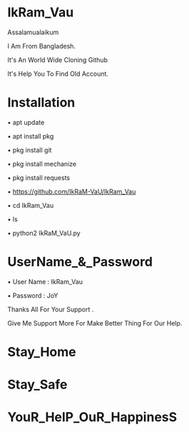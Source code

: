 # IkRam_Vau

Assalamualaikum

I Am From Bangladesh.

It's An World Wide Cloning Github

It's Help You To Find Old Account.

# Installation

• apt update

• apt install pkg

• pkg install git

• pkg install mechanize

• pkg install requests

• https://github.com/IkRaM-VaU/IkRam_Vau

• cd IkRam_Vau

• ls

• python2 IkRaM_VaU.py

# UserName_&_Password

• User Name : IkRam_Vau

• Password : JoY



Thanks All For Your Support .

Give Me Support More For Make Better Thing For Our Help.

# Stay_Home
# Stay_Safe
# YouR_HelP_OuR_HappinesS
